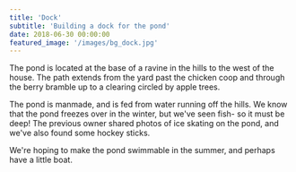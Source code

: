 ```yaml
---
title: 'Dock'
subtitle: 'Building a dock for the pond'
date: 2018-06-30 00:00:00
featured_image: '/images/bg_dock.jpg'
---
```


The pond is located at the base of a ravine in the hills to the west of the house. The path extends from the yard past the chicken coop and through the berry bramble up to a clearing circled by apple trees. 

The pond is manmade, and is fed from water running off the hills. We know that the pond freezes over in the winter, but we've seen fish- so it must be deep! The previous owner shared photos of ice skating on the pond, and we've also found some hockey sticks. 

We're hoping to make the pond swimmable in the summer, and perhaps have a little boat. 

